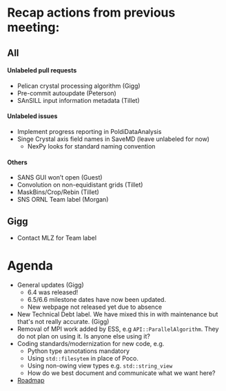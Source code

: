 # Recap actions from previous meeting:

## All
####	Unlabeled pull requests
- Pelican crystal processing algorithm (Gigg)
- Pre-commit autoupdate (Peterson)
- SAnSILL input information metadata (Tillet)
####	Unlabeled issues
- Implement progress reporting in PoldiDataAnalysis
- Singe Crystal axis field names in SaveMD (leave unlabeled for now) 
    - NexPy looks for standard naming convention
####	Others
- SANS GUI won’t open (Guest)
- Convolution on non-equidistant grids (Tillet)
- MaskBins/Crop/Rebin (Tillet)
- SNS ORNL Team label (Morgan)

## Gigg
- Contact MLZ for Team label


# Agenda
- General updates (Gigg)
  - 6.4 was released!
  - 6.5/6.6 milestone dates have now been updated.
  - New webpage not released yet due to absence
- New Technical Debt label. We have mixed this in with maintenance but that's not really accurate. (Gigg)
- Removal of MPI work added by ESS, e.g `API::ParallelAlgorithm`. They do not plan on using it. Is anyone else using it?
- Coding standards/modernization for new code, e.g.
  - Python type annotations mandatory 
  - Using `std::filesytem` in place of Poco.
  - Using non-owing view types e.g. `std::string_view`
  - How do we best document and communicate what we want here?
- [Roadmap](https://github.com/mantidproject/roadmap/projects/1)
